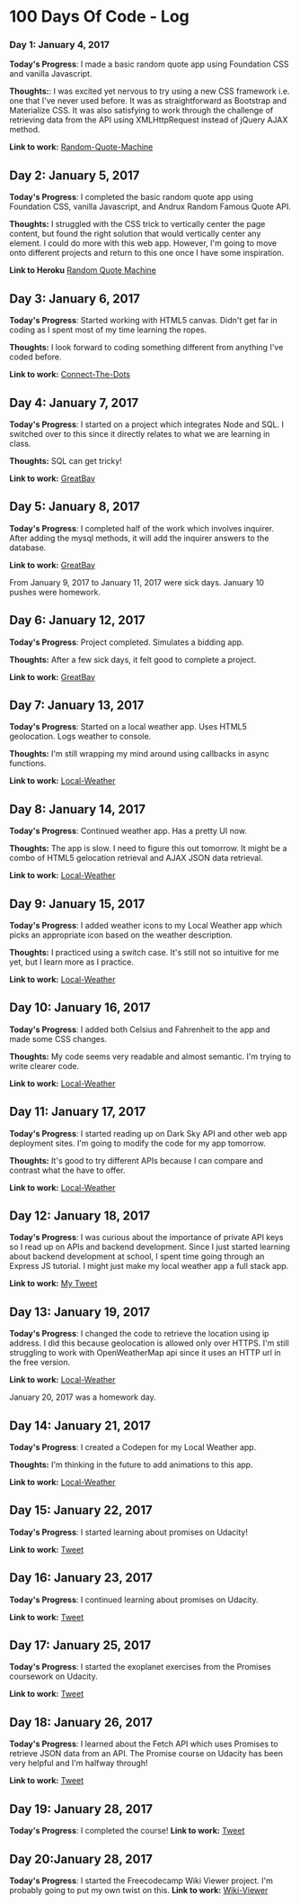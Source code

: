 # 100 Days Of Code - Log

### Day 1: January 4, 2017 

**Today's Progress**: I made a basic random quote app using Foundation CSS and vanilla Javascript.

**Thoughts:**: I was excited yet nervous to try using a new CSS framework i.e. one that I've never used before. It was as straightforward as Bootstrap and Materialize CSS. It was also satisfying to work through the challenge of retrieving data from the API using XMLHttpRequest instead of jQuery AJAX method.

**Link to work:** [Random-Quote-Machine](https://github.com/aishaprograms/Random-Quote-Machine)

## Day 2: January 5, 2017
**Today's Progress**: I completed the basic random quote app using Foundation CSS, vanilla Javascript, and Andrux Random Famous Quote API.

**Thoughts:** I struggled with the CSS trick to vertically center the page content, but found the right solution that would vertically center any element. I could do more with this web app. However, I'm going to move onto different projects and return to this one once I have some inspiration. 

**Link to Heroku** [Random Quote Machine](https://powerful-bayou-60246.herokuapp.com/)

## Day 3: January 6, 2017
**Today's Progress**: Started working with HTML5 canvas. Didn't get far in coding as I spent most of my time learning the ropes.

**Thoughts:** I look forward to coding something different from anything I've coded before. 

**Link to work:** [Connect-The-Dots](https://github.com/aishaprograms/Connect-The-Dots)

## Day 4: January 7, 2017
**Today's Progress**: I started on a project which integrates Node and SQL. I switched over to this since it directly relates to what we are learning in class.

**Thoughts:** SQL can get tricky!

**Link to work:** [GreatBay](https://github.com/aishaprograms/GreatBay)

## Day 5: January 8, 2017
**Today's Progress**: I completed half of the work which involves inquirer. After adding the mysql methods, it will add the inquirer answers to the database.

**Link to work:** [GreatBay](https://github.com/aishaprograms/GreatBay)

From January 9, 2017 to January 11, 2017 were sick days. January 10 pushes were homework.

## Day 6: January 12, 2017
**Today's Progress**: Project completed. Simulates a bidding app.

**Thoughts:** After a few sick days, it felt good to complete a project.

**Link to work:** [GreatBay](https://github.com/aishaprograms/GreatBay)

## Day 7: January 13, 2017
**Today's Progress**: Started on a local weather app. Uses HTML5 geolocation. Logs weather to console.

**Thoughts:** I'm still wrapping my mind around using callbacks in async functions.

**Link to work:** [Local-Weather](https://github.com/aishaprograms/Local-Weather)

## Day 8: January 14, 2017
**Today's Progress**: Continued weather app. Has a pretty UI now.

**Thoughts:** The app is slow. I need to figure this out tomorrow. It might be a combo of HTML5 gelocation retrieval and AJAX JSON data retrieval.

**Link to work:** [Local-Weather](https://github.com/aishaprograms/Local-Weather)

## Day 9: January 15, 2017
**Today's Progress**: I added weather icons to my Local Weather app which picks an appropriate icon based on the weather description.

**Thoughts:** I practiced using a switch case. It's still not so intuitive for me yet, but I learn more as I practice.

**Link to work:** [Local-Weather](https://github.com/aishaprograms/Local-Weather)

## Day 10: January 16, 2017
**Today's Progress**: I added both Celsius and Fahrenheit to the app and made some CSS changes.

**Thoughts:** My code seems very readable and almost semantic. I'm trying to write clearer code.

**Link to work:** [Local-Weather](https://github.com/aishaprograms/Local-Weather)

## Day 11: January 17, 2017
**Today's Progress**: I started reading up on Dark Sky API and other web app deployment sites. I'm going to modify the code for my app tomorrow.

**Thoughts:** It's good to try different APIs because I can compare and contrast what the have to offer.

**Link to work:** [Local-Weather](https://github.com/aishaprograms/Local-Weather)

## Day 12: January 18, 2017
**Today's Progress**: I was curious about the importance of private API keys so I read up on APIs and backend development. Since I just started learning about backend development at school, I spent time going through an Express JS tutorial. I might just make my local weather app a full stack app.

**Link to work:** [My Tweet](https://twitter.com/aishaprograms/status/821964396566089729)

## Day 13: January 19, 2017
**Today's Progress**: I changed the code to retrieve the location using ip address. I did this because geolocation is allowed only over HTTPS. I'm still struggling to work with OpenWeatherMap api since it uses an HTTP url in the free version.

**Link to work:** [Local-Weather](https://github.com/aishaprograms/Local-Weather)

January 20, 2017 was a homework day.

## Day 14: January 21, 2017
**Today's Progress**: I created a Codepen for my Local Weather app.

**Thoughts:** I'm thinking in the future to add animations to this app.

**Link to work:** [Local-Weather](http://codepen.io/aishaprograms/full/OWmjvq/)

## Day 15: January 22, 2017
**Today's Progress**: I started learning about promises on Udacity!

**Link to work:** [Tweet](https://twitter.com/aishaprograms/status/823424174005907457)

## Day 16: January 23, 2017
**Today's Progress**: I continued learning about promises on Udacity.

**Link to work:** [Tweet](https://twitter.com/aishaprograms/status/823955085982056448)

## Day 17: January 25, 2017
**Today's Progress**: I started the exoplanet exercises from the Promises coursework on Udacity.

**Link to work:** [Tweet](https://twitter.com/aishaprograms/status/824411573959663616)

## Day 18: January 26, 2017
**Today's Progress**: I learned about the Fetch API which uses Promises to retrieve JSON data from an API. The Promise course on Udacity has been very helpful and I'm halfway through!

**Link to work:** [Tweet](https://twitter.com/aishaprograms/status/824837503941279744)

## Day 19: January 28, 2017
**Today's Progress**: I completed the course!
**Link to work:** [Tweet](https://twitter.com/aishaprograms/status/825625471572463616)

## Day 20:January 28, 2017
**Today's Progress**: I started the Freecodecamp Wiki Viewer project. I'm probably going to put my own twist on this.
**Link to work:** [Wiki-Viewer](https://github.com/aishaprograms/Wikipedia-Viewer)
